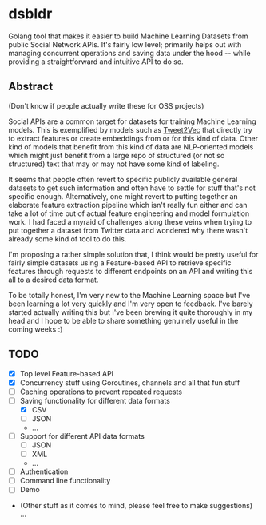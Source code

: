 # dsbldr
Golang tool that makes it easier to build Machine Learning Datasets from public Social Network APIs. It's fairly low level; primarily helps out with managing concurrent operations and saving data under the hood -- while providing a straightforward and intuitive API to do so.

## Abstract
(Don't know if people actually write these for OSS projects)

Social APIs are a common target for datasets for training Machine Learning models. This is exemplified by models such as [Tweet2Vec](https://arxiv.org/abs/1607.07514) that directly try to extract features or create embeddings from or for this kind of data. Other kind of models that benefit from this kind of data are NLP-oriented models which might just benefit from a large repo of structured (or not so structured) text that may or may not have some kind of labeling.

It seems that people often revert to specific publicly available general datasets to get such information and often have to settle for stuff that's not specific enough. Alternatively, one might revert to putting together an elaborate feature extraction pipeline which isn't really fun either and can take a lot of time out of actual feature engineering and model formulation work. I had faced a myraid of challenges along these veins when trying to put together a dataset from Twitter data and wondered why there wasn't already some kind of tool to do this.

I'm proposing a rather simple solution that, I think would be pretty useful for fairly simple datasets using a Feature-based API to retrieve specific features through requests to different endpoints on an API and writing this all to a desired data format.

To be totally honest, I'm very new to the Machine Learning space but I've been learning a lot very quickly and I'm very open to feedback. I've barely started actually writing this but I've been brewing it quite thoroughly in my head and I hope to be able to share something genuinely useful in the coming weeks :)

## TODO
- [x] Top level Feature-based API
- [x] Concurrency stuff using Goroutines, channels and all that fun stuff
- [ ] Caching operations to prevent repeated requests
- [ ] Saving functionality for different data formats
    - [x] CSV
    - [ ] JSON
    - ...
- [ ] Support for different API data formats
    - [ ] JSON
    - [ ] XML
    - ...
- [ ] Authentication
- [ ] Command line functionality
- [ ] Demo
- (Other stuff as it comes to mind, please feel free to make suggestions) ...
